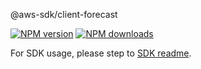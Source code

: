 @aws-sdk/client-forecast

[![NPM version](https://img.shields.io/npm/v/@aws-sdk/client-forecast/rc.svg)](https://www.npmjs.com/package/@aws-sdk/client-forecast)
[![NPM downloads](https://img.shields.io/npm/dm/@aws-sdk/client-forecast.svg)](https://www.npmjs.com/package/@aws-sdk/client-forecast)

For SDK usage, please step to [SDK readme](https://github.com/aws/aws-sdk-js-v3).
